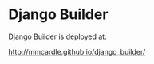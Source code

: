 Django Builder
==============

Django Builder is deployed at:

http://mmcardle.github.io/django_builder/
